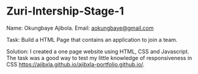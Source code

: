 # Zuri-Intership-Stage-1
Name: Okungbaye Ajibola.
Email: aokungbaye@gmail.com

Task: Build a HTML Page that contains an application to join a team.

Solution: I created a one page website using HTML, CSS and Javascript. The task was a good way to test my little knowledge of responsiveness in CSS https://ajibxla.github.io/ajibxla-portfolio.github.io/.

